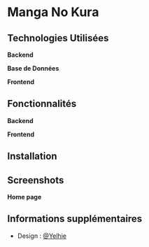 # Manga No Kura

## Technologies Utilisées

**Backend**

**Base de Données**

**Frontend**

## Fonctionnalités

**Backend**

**Frontend**

## Installation

## Screenshots

**Home page**

## Informations supplémentaires

- Design : [@Yelhie](https://github.com/Yelhie)
